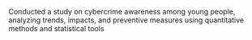 Conducted a study on cybercrime awareness among young people, analyzing trends, impacts, and preventive
measures using quantitative methods and statistical tools

